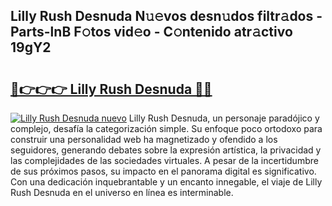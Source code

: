 ## Lilly Rush Desnuda N𝚞𝚎vos desn𝚞dos filtr𝚊dos - Parts-lnB F𝚘tos vid𝚎o - C𝚘ntenido atr𝚊ctivo 19gY2

# <h2><a href="http://mb9kfi.tromn.icu/?c=Lilly+Rush+Desnuda">🔗👉👉👉 Lilly Rush Desnuda 🔗🔗</a></h2>

[![Lilly Rush Desnuda nuevo](https://i.imgur.com/pEAQMta.gif)](http://mb9kfi.tromn.icu/?c=Lilly+Rush+Desnuda)
Lilly Rush Desnuda, un personaje paradójico y complejo, desafía la categorización simple. Su enfoque poco ortodoxo para construir una personalidad web ha magnetizado y ofendido a los seguidores, generando debates sobre la expresión artística, la privacidad y las complejidades de las sociedades virtuales. A pesar de la incertidumbre de sus próximos pasos, su impacto en el panorama digital es significativo. Con una dedicación inquebrantable y un encanto innegable, el viaje de Lilly Rush Desnuda en el universo en línea es interminable.
